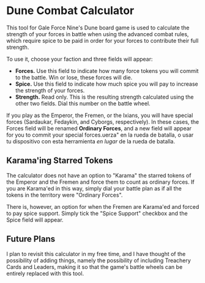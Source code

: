 # Dune Combat Calculator

This tool for Gale Force Nine's Dune board game is used to calculate the strength of your forces in battle when using the advanced combat rules, which require spice to be paid in order for your forces to contribute their full strength.

To use it, choose your faction and three fields will appear:

+ **Forces.** Use this field to indicate how many force tokens you will commit to the battle. Win or lose, these forces will die.
+ **Spice.** Use this field to indicate how much spice you will pay to increase the strength of your forces.
+ **Strength.** Read only. This is the resulting strength calculated using the other two fields. Dial this number on the battle wheel.

If you play as the Emperor, the Fremen, or the Ixians, you will have special forces (Sardaukar, Fedaykin, and Cyborgs, respectively). In these cases, the Forces field will be renamed **Ordinary Forces**, and a new field will appear for you to commit your special forces.uerza" en la rueda de batalla, o usar tu dispositivo con esta herramienta *en lugar* de la rueda de batalla.

## Karama'ing Starred Tokens

The calculator does not have an option to "Karama" the starred tokens of the Emperor and the Fremen and force them to count as ordinary forces. If you are Karama'ed in this way, simply dial your battle plan as if all the tokens in the territory were "Ordinary Forces".

There is, however, an option for when the Fremen are Karama'ed and forced to pay spice support. Simply tick the "Spice Support" checkbox and the Spice field will appear.

## Future Plans

I plan to revisit this calculator in my free time, and I have thought of the possibility of adding things, namely the possibility of including Treachery Cards and Leaders, making it so that the game's battle wheels can be entirely replaced with this tool.

